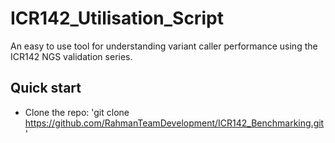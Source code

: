 # ICR142_Utilisation_Script
An easy to use tool for understanding variant caller performance using the ICR142 NGS validation series. 

## Quick start
- Clone the repo: 'git clone https://github.com/RahmanTeamDevelopment/ICR142_Benchmarking.git'
